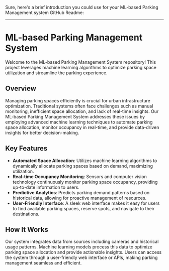 Sure, here's a brief introduction you could use for your ML-based Parking Management system GitHub Readme:

---

# ML-based Parking Management System

Welcome to the ML-based Parking Management System repository! This project leverages machine learning algorithms to optimize parking space utilization and streamline the parking experience. 

## Overview
Managing parking spaces efficiently is crucial for urban infrastructure optimization. Traditional systems often face challenges such as manual monitoring, inefficient space allocation, and lack of real-time insights. Our ML-based Parking Management System addresses these issues by employing advanced machine learning techniques to automate parking space allocation, monitor occupancy in real-time, and provide data-driven insights for better decision-making.

## Key Features
- **Automated Space Allocation**: Utilizes machine learning algorithms to dynamically allocate parking spaces based on demand, maximizing utilization.
- **Real-time Occupancy Monitoring**: Sensors and computer vision technology continuously monitor parking space occupancy, providing up-to-date information to users.
- **Predictive Analytics**: Predicts parking demand patterns based on historical data, allowing for proactive management of resources.
- **User-Friendly Interface**: A sleek web interface makes it easy for users to find available parking spaces, reserve spots, and navigate to their destinations.

## How It Works
Our system integrates data from sources including cameras and historical usage patterns. Machine learning models process this data to optimize parking space allocation and provide actionable insights. Users can access the system through a user-friendly web interface or APIs, making parking management seamless and efficient.
